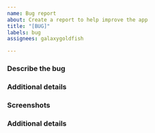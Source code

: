 ```yaml
---
name: Bug report
about: Create a report to help improve the app
title: "[BUG]"
labels: bug
assignees: galaxygoldfish

---
```


### Describe the bug
<!-- What behavior was expected & what went wrong when you discovered the bug? -->

### Additional details
<!-- Please include whether it's an Android or iOS bug, what device it was encountered
on and what software version this device was running. Also feel free to include any other
info here that might help solve the problem -->

### Screenshots
<!-- Include screenshots or screen recordings of the bug in action here -->

### Additional details
<!-- Include any additional comments, questions or requests here -->
